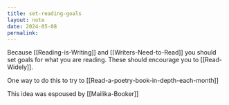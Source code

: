 ```yaml
---
title: set-reading-goals
layout: note
date: 2024-05-08
permalink:
---
```


Because [[Reading-is-Writing]] and [[Writers-Need-to-Read]] you should set goals for what you are reading. These should encourage you to [[Read-Widely]]. 

One way to do this to try to [[Read-a-poetry-book-in-depth-each-month]]

This idea was espoused by [[Mailika-Booker]]

